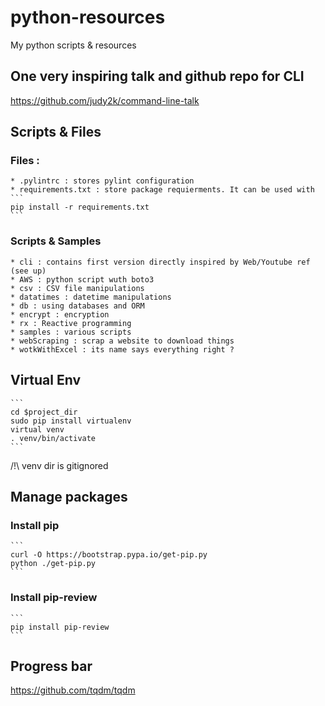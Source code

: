 # python-resources
My python scripts & resources

## One very inspiring talk and github repo for CLI
https://github.com/judy2k/command-line-talk

## Scripts & Files
### Files : 
    * .pylintrc : stores pylint configuration
    * requirements.txt : store package requierments. It can be used with
    ```
    pip install -r requirements.txt
    ```
### Scripts & Samples
    * cli : contains first version directly inspired by Web/Youtube ref (see up)
    * AWS : python script wuth boto3
    * csv : CSV file manipulations
    * datatimes : datetime manipulations
    * db : using databases and ORM
    * encrypt : encryption
    * rx : Reactive programming
    * samples : various scripts
    * webScraping : scrap a website to download things
    * wotkWithExcel : its name says everything right ?

## Virtual Env
    ```
    cd $project_dir
    sudo pip install virtualenv
    virtual venv
    . venv/bin/activate
    ```

/!\ venv dir is gitignored

## Manage packages

### Install pip
    ```
    curl -O https://bootstrap.pypa.io/get-pip.py
    python ./get-pip.py
    ```

### Install pip-review
    ``` 
    pip install pip-review
    ```

## Progress bar
https://github.com/tqdm/tqdm
